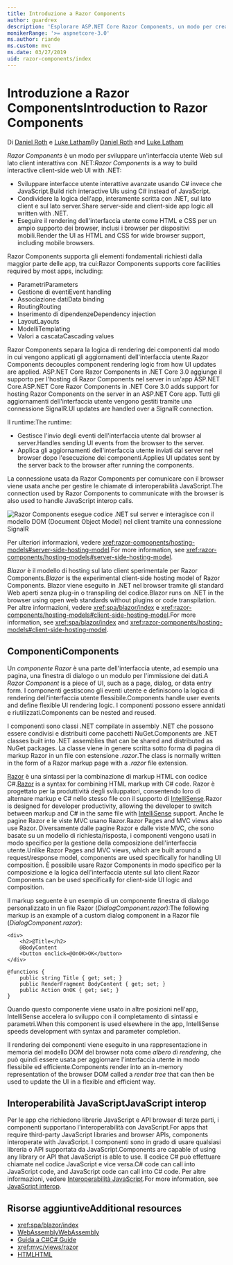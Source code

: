 ```yaml
---
title: Introduzione a Razor Components
author: guardrex
description: 'Esplorare ASP.NET Core Razor Components, un modo per creare un''interfaccia utente Web sul lato client interattiva con .NET in un''app ASP.NET Core.'
monikerRange: '>= aspnetcore-3.0'
ms.author: riande
ms.custom: mvc
ms.date: 03/27/2019
uid: razor-components/index
---
```

# <a name="introduction-to-razor-components"></a><span data-ttu-id="09ce9-103">Introduzione a Razor Components</span><span class="sxs-lookup"><span data-stu-id="09ce9-103">Introduction to Razor Components</span></span>

<span data-ttu-id="09ce9-104">Di [Daniel Roth](https://github.com/danroth27) e [Luke Latham](https://github.com/guardrex)</span><span class="sxs-lookup"><span data-stu-id="09ce9-104">By [Daniel Roth](https://github.com/danroth27) and [Luke Latham](https://github.com/guardrex)</span></span>

<span data-ttu-id="09ce9-105">*Razor Components* è un modo per sviluppare un'interfaccia utente Web sul lato client interattiva con .NET:</span><span class="sxs-lookup"><span data-stu-id="09ce9-105">*Razor Components* is a way to build interactive client-side web UI with .NET:</span></span>

* <span data-ttu-id="09ce9-106">Sviluppare interfacce utente interattive avanzate usando C# invece che JavaScript.</span><span class="sxs-lookup"><span data-stu-id="09ce9-106">Build rich interactive UIs using C# instead of JavaScript.</span></span>
* <span data-ttu-id="09ce9-107">Condividere la logica dell'app, interamente scritta con .NET, sul lato client e sul lato server.</span><span class="sxs-lookup"><span data-stu-id="09ce9-107">Share server-side and client-side app logic all written with .NET.</span></span>
* <span data-ttu-id="09ce9-108">Eseguire il rendering dell'interfaccia utente come HTML e CSS per un ampio supporto dei browser, inclusi i browser per dispositivi mobili.</span><span class="sxs-lookup"><span data-stu-id="09ce9-108">Render the UI as HTML and CSS for wide browser support, including mobile browsers.</span></span>

<span data-ttu-id="09ce9-109">Razor Components supporta gli elementi fondamentali richiesti dalla maggior parte delle app, tra cui:</span><span class="sxs-lookup"><span data-stu-id="09ce9-109">Razor Components supports core facilities required by most apps, including:</span></span>

* <span data-ttu-id="09ce9-110">Parametri</span><span class="sxs-lookup"><span data-stu-id="09ce9-110">Parameters</span></span>
* <span data-ttu-id="09ce9-111">Gestione di eventi</span><span class="sxs-lookup"><span data-stu-id="09ce9-111">Event handling</span></span>
* <span data-ttu-id="09ce9-112">Associazione dati</span><span class="sxs-lookup"><span data-stu-id="09ce9-112">Data binding</span></span>
* <span data-ttu-id="09ce9-113">Routing</span><span class="sxs-lookup"><span data-stu-id="09ce9-113">Routing</span></span>
* <span data-ttu-id="09ce9-114">Inserimento di dipendenze</span><span class="sxs-lookup"><span data-stu-id="09ce9-114">Dependency injection</span></span>
* <span data-ttu-id="09ce9-115">Layout</span><span class="sxs-lookup"><span data-stu-id="09ce9-115">Layouts</span></span>
* <span data-ttu-id="09ce9-116">Modelli</span><span class="sxs-lookup"><span data-stu-id="09ce9-116">Templating</span></span>
* <span data-ttu-id="09ce9-117">Valori a cascata</span><span class="sxs-lookup"><span data-stu-id="09ce9-117">Cascading values</span></span>

<span data-ttu-id="09ce9-118">Razor Components separa la logica di rendering dei componenti dal modo in cui vengono applicati gli aggiornamenti dell'interfaccia utente.</span><span class="sxs-lookup"><span data-stu-id="09ce9-118">Razor Components decouples component rendering logic from how UI updates are applied.</span></span> <span data-ttu-id="09ce9-119">ASP.NET Core Razor Components in .NET Core 3.0 aggiunge il supporto per l'hosting di Razor Components nel server in un'app ASP.NET Core.</span><span class="sxs-lookup"><span data-stu-id="09ce9-119">ASP.NET Core Razor Components in .NET Core 3.0 adds support for hosting Razor Components on the server in an ASP.NET Core app.</span></span> <span data-ttu-id="09ce9-120">Tutti gli aggiornamenti dell'interfaccia utente vengono gestiti tramite una connessione SignalR.</span><span class="sxs-lookup"><span data-stu-id="09ce9-120">UI updates are handled over a SignalR connection.</span></span>

<span data-ttu-id="09ce9-121">Il runtime:</span><span class="sxs-lookup"><span data-stu-id="09ce9-121">The runtime:</span></span>

* <span data-ttu-id="09ce9-122">Gestisce l'invio degli eventi dell'interfaccia utente dal browser al server.</span><span class="sxs-lookup"><span data-stu-id="09ce9-122">Handles sending UI events from the browser to the server.</span></span>
* <span data-ttu-id="09ce9-123">Applica gli aggiornamenti dell'interfaccia utente inviati dal server nel browser dopo l'esecuzione dei componenti.</span><span class="sxs-lookup"><span data-stu-id="09ce9-123">Applies UI updates sent by the server back to the browser after running the components.</span></span>

<span data-ttu-id="09ce9-124">La connessione usata da Razor Components per comunicare con il browser viene usata anche per gestire le chiamate di interoperabilità JavaScript.</span><span class="sxs-lookup"><span data-stu-id="09ce9-124">The connection used by Razor Components to communicate with the browser is also used to handle JavaScript interop calls.</span></span>

![Razor Components esegue codice .NET sul server e interagisce con il modello DOM (Document Object Model) nel client tramite una connessione SignalR](index/_static/aspnet-core-razor-components.png)

<span data-ttu-id="09ce9-126">Per ulteriori informazioni, vedere <xref:razor-components/hosting-models#server-side-hosting-model>.</span><span class="sxs-lookup"><span data-stu-id="09ce9-126">For more information, see <xref:razor-components/hosting-models#server-side-hosting-model>.</span></span>

<span data-ttu-id="09ce9-127">*Blazor* è il modello di hosting sul lato client sperimentale per Razor Components.</span><span class="sxs-lookup"><span data-stu-id="09ce9-127">*Blazor* is the experimental client-side hosting model of Razor Components.</span></span> <span data-ttu-id="09ce9-128">Blazor viene eseguito in .NET nel browser tramite gli standard Web aperti senza plug-in o transpiling del codice.</span><span class="sxs-lookup"><span data-stu-id="09ce9-128">Blazor runs on .NET in the browser using open web standards without plugins or code transpilation.</span></span> <span data-ttu-id="09ce9-129">Per altre informazioni, vedere <xref:spa/blazor/index> e <xref:razor-components/hosting-models#client-side-hosting-model>.</span><span class="sxs-lookup"><span data-stu-id="09ce9-129">For more information, see <xref:spa/blazor/index> and <xref:razor-components/hosting-models#client-side-hosting-model>.</span></span>

## <a name="components"></a><span data-ttu-id="09ce9-130">Componenti</span><span class="sxs-lookup"><span data-stu-id="09ce9-130">Components</span></span>

<span data-ttu-id="09ce9-131">Un *componente Razor* è una parte dell'interfaccia utente, ad esempio una pagina, una finestra di dialogo o un modulo per l'immissione dei dati.</span><span class="sxs-lookup"><span data-stu-id="09ce9-131">A *Razor Component* is a piece of UI, such as a page, dialog, or data entry form.</span></span> <span data-ttu-id="09ce9-132">I componenti gestiscono gli eventi utente e definiscono la logica di rendering dell'interfaccia utente flessibile.</span><span class="sxs-lookup"><span data-stu-id="09ce9-132">Components handle user events and define flexible UI rendering logic.</span></span> <span data-ttu-id="09ce9-133">I componenti possono essere annidati e riutilizzati.</span><span class="sxs-lookup"><span data-stu-id="09ce9-133">Components can be nested and reused.</span></span>

<span data-ttu-id="09ce9-134">I componenti sono classi .NET compilate in assembly .NET che possono essere condivisi e distribuiti come pacchetti NuGet.</span><span class="sxs-lookup"><span data-stu-id="09ce9-134">Components are .NET classes built into .NET assemblies that can be shared and distributed as NuGet packages.</span></span> <span data-ttu-id="09ce9-135">La classe viene in genere scritta sotto forma di pagina di markup Razor in un file con estensione *.razor*.</span><span class="sxs-lookup"><span data-stu-id="09ce9-135">The class is normally written in the form of a Razor markup page with a *.razor* file extension.</span></span>

<span data-ttu-id="09ce9-136">[Razor](xref:mvc/views/razor) è una sintassi per la combinazione di markup HTML con codice C#.</span><span class="sxs-lookup"><span data-stu-id="09ce9-136">[Razor](xref:mvc/views/razor) is a syntax for combining HTML markup with C# code.</span></span> <span data-ttu-id="09ce9-137">Razor è progettato per la produttività degli sviluppatori, consentendo loro di alternare markup e C# nello stesso file con il supporto di [IntelliSense](/visualstudio/ide/using-intellisense).</span><span class="sxs-lookup"><span data-stu-id="09ce9-137">Razor is designed for developer productivity, allowing the developer to switch between markup and C# in the same file with [IntelliSense](/visualstudio/ide/using-intellisense) support.</span></span> <span data-ttu-id="09ce9-138">Anche le pagine Razor e le viste MVC usano Razor.</span><span class="sxs-lookup"><span data-stu-id="09ce9-138">Razor Pages and MVC views also use Razor.</span></span> <span data-ttu-id="09ce9-139">Diversamente dalle pagine Razor e dalle viste MVC, che sono basate su un modello di richiesta/risposta, i componenti vengono usati in modo specifico per la gestione della composizione dell'interfaccia utente.</span><span class="sxs-lookup"><span data-stu-id="09ce9-139">Unlike Razor Pages and MVC views, which are built around a request/response model, components are used specifically for handling UI composition.</span></span> <span data-ttu-id="09ce9-140">È possibile usare Razor Components in modo specifico per la composizione e la logica dell'interfaccia utente sul lato client.</span><span class="sxs-lookup"><span data-stu-id="09ce9-140">Razor Components can be used specifically for client-side UI logic and composition.</span></span>

<span data-ttu-id="09ce9-141">Il markup seguente è un esempio di un componente finestra di dialogo personalizzato in un file Razor (*DialogComponent.razor*):</span><span class="sxs-lookup"><span data-stu-id="09ce9-141">The following markup is an example of a custom dialog component in a Razor file (*DialogComponent.razor*):</span></span>

```cshtml
<div>
    <h2>@Title</h2>
    @BodyContent
    <button onclick=@OnOK>OK</button>
</div>

@functions {
    public string Title { get; set; }
    public RenderFragment BodyContent { get; set; }
    public Action OnOK { get; set; }
}
```

<span data-ttu-id="09ce9-142">Quando questo componente viene usato in altre posizioni nell'app, IntelliSense accelera lo sviluppo con il completamento di sintassi e parametri.</span><span class="sxs-lookup"><span data-stu-id="09ce9-142">When this component is used elsewhere in the app, IntelliSense speeds development with syntax and parameter completion.</span></span>

<span data-ttu-id="09ce9-143">Il rendering dei componenti viene eseguito in una rappresentazione in memoria del modello DOM del browser nota come *albero di rendering*, che può quindi essere usata per aggiornare l'interfaccia utente in modo flessibile ed efficiente.</span><span class="sxs-lookup"><span data-stu-id="09ce9-143">Components render into an in-memory representation of the browser DOM called a *render tree* that can then be used to update the UI in a flexible and efficient way.</span></span>

## <a name="javascript-interop"></a><span data-ttu-id="09ce9-144">Interoperabilità JavaScript</span><span class="sxs-lookup"><span data-stu-id="09ce9-144">JavaScript interop</span></span>

<span data-ttu-id="09ce9-145">Per le app che richiedono librerie JavaScript e API browser di terze parti, i componenti supportano l'interoperabilità con JavaScript.</span><span class="sxs-lookup"><span data-stu-id="09ce9-145">For apps that require third-party JavaScript libraries and browser APIs, components interoperate with JavaScript.</span></span> <span data-ttu-id="09ce9-146">I componenti sono in grado di usare qualsiasi libreria o API supportata da JavaScript.</span><span class="sxs-lookup"><span data-stu-id="09ce9-146">Components are capable of using any library or API that JavaScript is able to use.</span></span> <span data-ttu-id="09ce9-147">Il codice C# può effettuare chiamate nel codice JavaScript e vice versa.</span><span class="sxs-lookup"><span data-stu-id="09ce9-147">C# code can call into JavaScript code, and JavaScript code can call into C# code.</span></span> <span data-ttu-id="09ce9-148">Per altre informazioni, vedere [Interoperabilità JavaScript](xref:razor-components/javascript-interop).</span><span class="sxs-lookup"><span data-stu-id="09ce9-148">For more information, see [JavaScript interop](xref:razor-components/javascript-interop).</span></span>

## <a name="additional-resources"></a><span data-ttu-id="09ce9-149">Risorse aggiuntive</span><span class="sxs-lookup"><span data-stu-id="09ce9-149">Additional resources</span></span>

* <xref:spa/blazor/index>
* [<span data-ttu-id="09ce9-150">WebAssembly</span><span class="sxs-lookup"><span data-stu-id="09ce9-150">WebAssembly</span></span>](http://webassembly.org/)
* [<span data-ttu-id="09ce9-151">Guida a C#</span><span class="sxs-lookup"><span data-stu-id="09ce9-151">C# Guide</span></span>](/dotnet/csharp/)
* <xref:mvc/views/razor>
* [<span data-ttu-id="09ce9-152">HTML</span><span class="sxs-lookup"><span data-stu-id="09ce9-152">HTML</span></span>](https://www.w3.org/html/)
